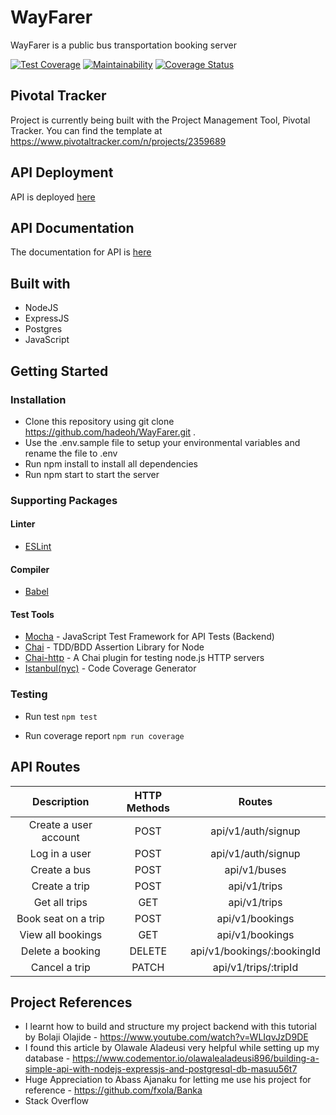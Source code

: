 # WayFarer

WayFarer is a public bus transportation booking server

[![Test Coverage](https://api.codeclimate.com/v1/badges/e7cfdc9687d0d170e451/test_coverage)](https://codeclimate.com/github/debelistic/WayFarer/test_coverage) [![Maintainability](https://api.codeclimate.com/v1/badges/e7cfdc9687d0d170e451/maintainability)](https://codeclimate.com/github/debelistic/WayFarer/maintainability) [![Coverage Status](https://coveralls.io/repos/github/debelistic/WayFarer/badge.svg)](https://coveralls.io/github/debelistic/WayFarer)

## Pivotal Tracker
Project is currently being built with the Project Management Tool, Pivotal Tracker. You can find the template at https://www.pivotaltracker.com/n/projects/2359689

## API Deployment
API is deployed [here](https://wayfarerv1.herokuapp.com)

## API Documentation
The documentation for API is [here](https://app.swaggerhub.com/apis/hadeoh/wayfarer/1.0)

## Built with
- NodeJS
- ExpressJS
- Postgres
- JavaScript

## Getting Started

### Installation
- Clone this repository using git clone https://github.com/hadeoh/WayFarer.git .
- Use the .env.sample file to setup your environmental variables and rename the file to .env
- Run npm install to install all dependencies
- Run npm start to start the server

### Supporting Packages

#### Linter
- [ESLint](https://eslint.org/)

#### Compiler
- [Babel](https://babeljs.io/)

#### Test Tools
- [Mocha](https://mochajs.org/) - JavaScript Test Framework for API Tests (Backend)
- [Chai](http://chaijs.com/) - TDD/BDD Assertion Library for Node
- [Chai-http](http://chaijs.com/) - A Chai plugin for testing node.js HTTP servers
- [Istanbul(nyc)](http://chaijs.com/) - Code Coverage Generator

### Testing 
- Run test
  `npm test`

- Run coverage report
  `npm run coverage`


## API Routes
| Description               | HTTP Methods  | Routes                        |
|:-------------------------:|:-------------:|:-----------------------------:|
| Create a user account     | POST          | api/v1/auth/signup            |
| Log in a user             | POST          | api/v1/auth/signup            |
| Create a bus              | POST          | api/v1/buses                  |
| Create a trip             | POST          | api/v1/trips                  |
| Get all trips             | GET           | api/v1/trips                  |
| Book seat on a trip       | POST          | api/v1/bookings               |
| View all bookings         | GET           | api/v1/bookings               |
| Delete a booking          | DELETE        | api/v1/bookings/:bookingId    |
| Cancel a trip             | PATCH         | api/v1/trips/:tripId          |

## Project References
- I learnt how to build and structure my project backend with this tutorial by Bolaji Olajide - https://www.youtube.com/watch?v=WLIqvJzD9DE
- I found this article by Olawale Aladeusi very helpful while setting up my database - https://www.codementor.io/olawalealadeusi896/building-a-simple-api-with-nodejs-expressjs-and-postgresql-db-masuu56t7
- Huge Appreciation to Abass Ajanaku for letting me use his project for reference - https://github.com/fxola/Banka
- Stack Overflow